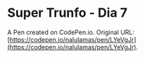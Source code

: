 # Super Trunfo - Dia 7

A Pen created on CodePen.io. Original URL: [https://codepen.io/nalulamas/pen/LYeVgJr](https://codepen.io/nalulamas/pen/LYeVgJr).


